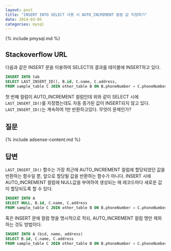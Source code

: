```yaml
---
layout: post
title: "INSERT INTO SELECT 사용 시 AUTO_INCREMENT 컬럼 값 지정하기"
date: 2014-03-05 
categories: mysql
---
```


{% include pmysql.md %}

## Stackoverflow URL

다음과 같은 INSERT 문을 이용하여 SELECT의 결과를 테이블에 INSERT하고 있다.

```sql
INSERT INTO tab
SELECT LAST_INSERT_ID(), B.id, C.name, C.address,
FROM sample_table C JOIN other_table B ON B.phoneNumber = C.phoneNumber;
```

첫 번째 컬럼이 AUTO_INCREMENT 컬럼인데 위와 같이 SELECT 시에 `LAST_INSERT_ID()`를 지정했는데도 자동 증가된 값이 INSERT되지 않고 있다. `LAST_INSERT_ID()`는 계속하여 1만 반환하고있다. 무엇이 문제인가?

## 질문

{% include adsense-content.md %}

## 답변

`LAST_INSERT_ID()` 함수는 가장 최근에 AUTO_INCREMENT 컬럼에 할당되었던 값을 반환하는 함수일 뿐, 앞으로 할당될 값을 반환하는 함수가 아니다. INSERT 시에 AUTO_INCREMENT 컬럼에 NULL값을 부여하여 생성되는 매 레코드마다 새로운 값이 할당되도록 할 수 있다.

```sql
INSERT INTO A
SELECT NULL, B.id, C.name, C.address
FROM sample_table C JOIN other_table B ON B.phoneNumber = C.phoneNumber;
```

혹은 INSERT 문에 컬럼 명을 명시적으로 적되, AUTO_INCREMENT 컬럼 명만 제외하는 것도 방법이다.

```sql
INSERT INTO A (bid, name, address)
SELECT B.id, C.name, C.address
FROM sample_table C JOIN other_table B ON B.phoneNumber = C.phoneNumber;
```
